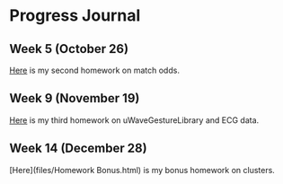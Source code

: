 # Progress Journal

## Week 5 (October 26)

[Here](files/Homework2.html) is my second homework on match odds.

## Week 9 (November 19)

[Here](files/Homework3.html) is my third homework on uWaveGestureLibrary and ECG data. 

## Week 14 (December 28)

[Here](files/Homework Bonus.html) is my bonus homework on clusters. 